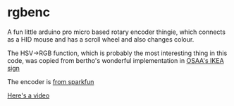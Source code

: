 rgbenc
======
A fun little arduino pro micro based rotary encoder thingie, which connects as a HID mouse and has a scroll wheel and also changes colour.

The HSV->RGB function, which is probably the most interesting thing in this code, was copied from bertho's wonderful implementation in [OSAA's IKEA sign](https://github.com/openspaceaarhus/ikea-sign)

The encoder is [from sparkfun](https://www.sparkfun.com/products/10982)

[Here's a video](http://youtu.be/UzrRI0_4XgY)
